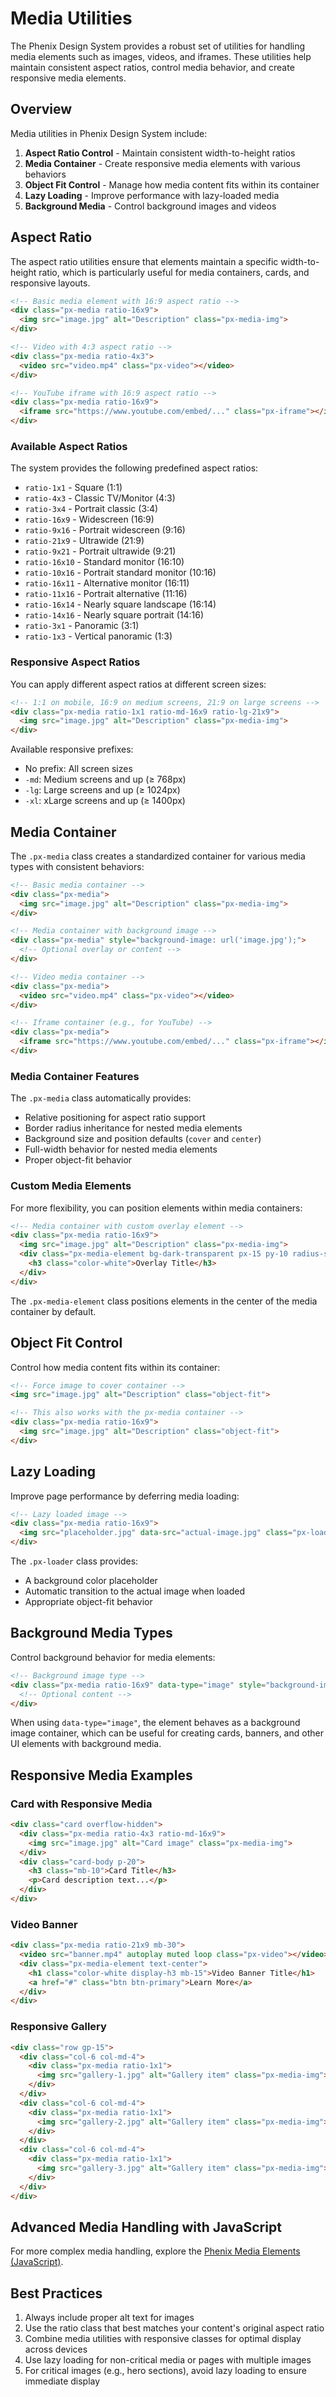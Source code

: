 # Media Utilities

The Phenix Design System provides a robust set of utilities for handling media elements such as images, videos, and iframes. These utilities help maintain consistent aspect ratios, control media behavior, and create responsive media elements.

## Overview

Media utilities in Phenix Design System include:

1. **Aspect Ratio Control** - Maintain consistent width-to-height ratios
2. **Media Container** - Create responsive media elements with various behaviors
3. **Object Fit Control** - Manage how media content fits within its container
4. **Lazy Loading** - Improve performance with lazy-loaded media
5. **Background Media** - Control background images and videos

## Aspect Ratio

The aspect ratio utilities ensure that elements maintain a specific width-to-height ratio, which is particularly useful for media containers, cards, and responsive layouts.

```html
<!-- Basic media element with 16:9 aspect ratio -->
<div class="px-media ratio-16x9">
  <img src="image.jpg" alt="Description" class="px-media-img">
</div>

<!-- Video with 4:3 aspect ratio -->
<div class="px-media ratio-4x3">
  <video src="video.mp4" class="px-video"></video>
</div>

<!-- YouTube iframe with 16:9 aspect ratio -->
<div class="px-media ratio-16x9">
  <iframe src="https://www.youtube.com/embed/..." class="px-iframe"></iframe>
</div>
```

### Available Aspect Ratios

The system provides the following predefined aspect ratios:

- `ratio-1x1` - Square (1:1)
- `ratio-4x3` - Classic TV/Monitor (4:3)
- `ratio-3x4` - Portrait classic (3:4)
- `ratio-16x9` - Widescreen (16:9)
- `ratio-9x16` - Portrait widescreen (9:16)
- `ratio-21x9` - Ultrawide (21:9)
- `ratio-9x21` - Portrait ultrawide (9:21)
- `ratio-16x10` - Standard monitor (16:10)
- `ratio-10x16` - Portrait standard monitor (10:16)
- `ratio-16x11` - Alternative monitor (16:11)
- `ratio-11x16` - Portrait alternative (11:16)
- `ratio-16x14` - Nearly square landscape (16:14)
- `ratio-14x16` - Nearly square portrait (14:16)
- `ratio-3x1` - Panoramic (3:1)
- `ratio-1x3` - Vertical panoramic (1:3)

### Responsive Aspect Ratios

You can apply different aspect ratios at different screen sizes:

```html
<!-- 1:1 on mobile, 16:9 on medium screens, 21:9 on large screens -->
<div class="px-media ratio-1x1 ratio-md-16x9 ratio-lg-21x9">
  <img src="image.jpg" alt="Description" class="px-media-img">
</div>
```

Available responsive prefixes:
- No prefix: All screen sizes
- `-md`: Medium screens and up (≥ 768px)
- `-lg`: Large screens and up (≥ 1024px)
- `-xl`: xLarge screens and up (≥ 1400px)

## Media Container

The `.px-media` class creates a standardized container for various media types with consistent behaviors:

```html
<!-- Basic media container -->
<div class="px-media">
  <img src="image.jpg" alt="Description" class="px-media-img">
</div>

<!-- Media container with background image -->
<div class="px-media" style="background-image: url('image.jpg');">
  <!-- Optional overlay or content -->
</div>

<!-- Video media container -->
<div class="px-media">
  <video src="video.mp4" class="px-video"></video>
</div>

<!-- Iframe container (e.g., for YouTube) -->
<div class="px-media">
  <iframe src="https://www.youtube.com/embed/..." class="px-iframe"></iframe>
</div>
```

### Media Container Features

The `.px-media` class automatically provides:

- Relative positioning for aspect ratio support
- Border radius inheritance for nested media elements
- Background size and position defaults (`cover` and `center`)
- Full-width behavior for nested media elements
- Proper object-fit behavior

### Custom Media Elements

For more flexibility, you can position elements within media containers:

```html
<!-- Media container with custom overlay element -->
<div class="px-media ratio-16x9">
  <img src="image.jpg" alt="Description" class="px-media-img">
  <div class="px-media-element bg-dark-transparent px-15 py-10 radius-sm">
    <h3 class="color-white">Overlay Title</h3>
  </div>
</div>
```

The `.px-media-element` class positions elements in the center of the media container by default.

## Object Fit Control

Control how media content fits within its container:

```html
<!-- Force image to cover container -->
<img src="image.jpg" alt="Description" class="object-fit">

<!-- This also works with the px-media container -->
<div class="px-media ratio-16x9">
  <img src="image.jpg" alt="Description" class="object-fit">
</div>
```

## Lazy Loading

Improve page performance by deferring media loading:

```html
<!-- Lazy loaded image -->
<div class="px-media ratio-16x9">
  <img src="placeholder.jpg" data-src="actual-image.jpg" class="px-loader px-media-img">
</div>
```

The `.px-loader` class provides:
- A background color placeholder
- Automatic transition to the actual image when loaded
- Appropriate object-fit behavior

## Background Media Types

Control background behavior for media elements:

```html
<!-- Background image type -->
<div class="px-media ratio-16x9" data-type="image" style="background-image: url('image.jpg');">
  <!-- Optional content -->
</div>
```

When using `data-type="image"`, the element behaves as a background image container, which can be useful for creating cards, banners, and other UI elements with background media.

## Responsive Media Examples

### Card with Responsive Media

```html
<div class="card overflow-hidden">
  <div class="px-media ratio-4x3 ratio-md-16x9">
    <img src="image.jpg" alt="Card image" class="px-media-img">
  </div>
  <div class="card-body p-20">
    <h3 class="mb-10">Card Title</h3>
    <p>Card description text...</p>
  </div>
</div>
```

### Video Banner

```html
<div class="px-media ratio-21x9 mb-30">
  <video src="banner.mp4" autoplay muted loop class="px-video"></video>
  <div class="px-media-element text-center">
    <h1 class="color-white display-h3 mb-15">Video Banner Title</h1>
    <a href="#" class="btn btn-primary">Learn More</a>
  </div>
</div>
```

### Responsive Gallery

```html
<div class="row gp-15">
  <div class="col-6 col-md-4">
    <div class="px-media ratio-1x1">
      <img src="gallery-1.jpg" alt="Gallery item" class="px-media-img">
    </div>
  </div>
  <div class="col-6 col-md-4">
    <div class="px-media ratio-1x1">
      <img src="gallery-2.jpg" alt="Gallery item" class="px-media-img">
    </div>
  </div>
  <div class="col-6 col-md-4">
    <div class="px-media ratio-1x1">
      <img src="gallery-3.jpg" alt="Gallery item" class="px-media-img">
    </div>
  </div>
</div>
```

## Advanced Media Handling with JavaScript

For more complex media handling, explore the [Phenix Media Elements (JavaScript)](/frontend/js/multimedia).

## Best Practices

1. Always include proper alt text for images
2. Use the ratio class that best matches your content's original aspect ratio
3. Combine media utilities with responsive classes for optimal display across devices
4. Use lazy loading for non-critical media or pages with multiple images
5. For critical images (e.g., hero sections), avoid lazy loading to ensure immediate display 